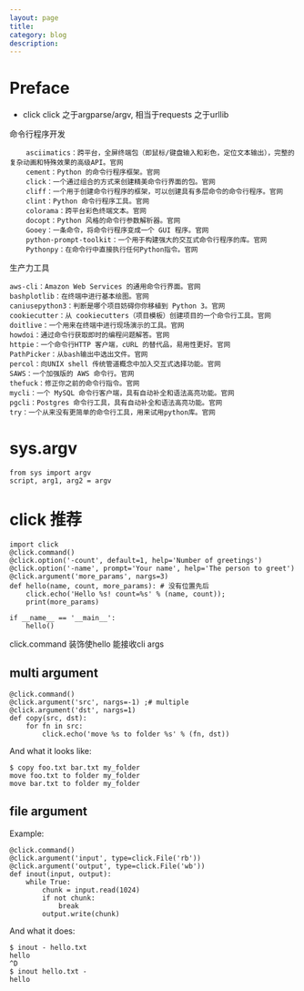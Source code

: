 ```yaml
---
layout: page
title:
category: blog
description:
---
```

# Preface
- click
click 之于argparse/argv, 相当于requests 之于urllib

命令行程序开发

```
	asciimatics：跨平台，全屏终端包（即鼠标/键盘输入和彩色，定位文本输出），完整的复杂动画和特殊效果的高级API。官网
	cement：Python 的命令行程序框架。官网
	click：一个通过组合的方式来创建精美命令行界面的包。官网
	cliff：一个用于创建命令行程序的框架，可以创建具有多层命令的命令行程序。官网
	clint：Python 命令行程序工具。官网
	colorama：跨平台彩色终端文本。官网
	docopt：Python 风格的命令行参数解析器。官网
	Gooey：一条命令，将命令行程序变成一个 GUI 程序。官网
	python-prompt-toolkit：一个用于构建强大的交互式命令行程序的库。官网
	Pythonpy：在命令行中直接执行任何Python指令。官网
```
生产力工具
```
aws-cli：Amazon Web Services 的通用命令行界面。官网
bashplotlib：在终端中进行基本绘图。官网
caniusepython3：判断是哪个项目妨碍你你移植到 Python 3。官网
cookiecutter：从 cookiecutters（项目模板）创建项目的一个命令行工具。官网
doitlive：一个用来在终端中进行现场演示的工具。官网
howdoi：通过命令行获取即时的编程问题解答。官网
httpie：一个命令行HTTP 客户端，cURL 的替代品，易用性更好。官网
PathPicker：从bash输出中选出文件。官网
percol：向UNIX shell 传统管道概念中加入交互式选择功能。官网
SAWS：一个加强版的 AWS 命令行。官网
thefuck：修正你之前的命令行指令。官网
mycli：一个 MySQL 命令行客户端，具有自动补全和语法高亮功能。官网
pgcli：Postgres 命令行工具，具有自动补全和语法高亮功能。官网
try：一个从来没有更简单的命令行工具，用来试用python库。官网
```

# sys.argv

	from sys import argv
	script, arg1, arg2 = argv

# click 推荐

    import click
    @click.command()
    @click.option('-count', default=1, help='Number of greetings')
    @click.option('-name', prompt='Your name', help='The person to greet')
	@click.argument('more_params', nargs=3)
    def hello(name, count, more_params): # 没有位置先后
		click.echo('Hello %s! count=%s' % (name, count));
		print(more_params)

    if __name__ == '__main__':
        hello()

click.command 装饰使hello 能接收cli args

## multi argument

	@click.command()
	@click.argument('src', nargs=-1) ;# multiple
	@click.argument('dst', nargs=1)
	def copy(src, dst):
		for fn in src:
			click.echo('move %s to folder %s' % (fn, dst))

And what it looks like:

	$ copy foo.txt bar.txt my_folder
	move foo.txt to folder my_folder
	move bar.txt to folder my_folder

## file argument
Example:

	@click.command()
	@click.argument('input', type=click.File('rb'))
	@click.argument('output', type=click.File('wb'))
	def inout(input, output):
		while True:
			chunk = input.read(1024)
			if not chunk:
				break
			output.write(chunk)

And what it does:

	$ inout - hello.txt
	hello
	^D
	$ inout hello.txt -
	hello
